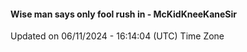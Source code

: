 #### Wise man says only fool rush in - McKidKneeKaneSir
Updated on 06/11/2024 - 16:14:04 (UTC) Time Zone
